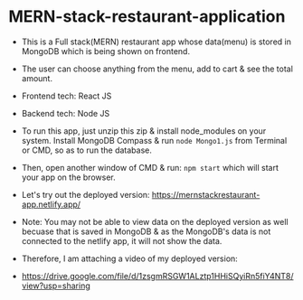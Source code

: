 # MERN-stack-restaurant-application

- This is a Full stack(MERN) restaurant app whose data(menu) is stored in MongoDB which is being shown on frontend.
- The user can choose anything from the menu, add to cart & see the total amount.
- Frontend tech: React JS
- Backend tech: Node JS

- To run this app, just unzip this zip & install node_modules on your system. Install MongoDB Compass & run ```node Mongo1.js``` from Terminal or CMD, so as to run the database.
- Then, open another window of CMD & run: ```npm start``` which will start your app on the browser.

- Let's try out the deployed version: https://mernstackrestaurant-app.netlify.app/
- Note: You may not be able to view data on the deployed version as well becuase that is saved in MongoDB & as the MongoDB's data is not connected to the netlify app, it will not show the data.
- Therefore, I am attaching a video of my deployed version: 
- https://drive.google.com/file/d/1zsgmRSGW1ALztp1HHiSQyiRn5fiY4NT8/view?usp=sharing
